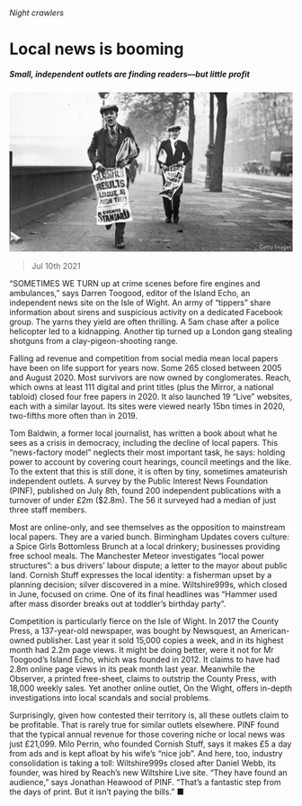 ###### Night crawlers

# Local news is booming 

##### Small, independent outlets are finding readers—but little profit 

![image](images/20210710_BRP003_0.jpg) 

> Jul 10th 2021 

“SOMETIMES WE TURN up at crime scenes before fire engines and ambulances,” says Darren Toogood, editor of the Island Echo, an independent news site on the Isle of Wight. An army of “tippers” share information about sirens and suspicious activity on a dedicated Facebook group. The yarns they yield are often thrilling. A 5am chase after a police helicopter led to a kidnapping. Another tip turned up a London gang stealing shotguns from a clay-pigeon-shooting range.

Falling ad revenue and competition from social media mean local papers have been on life support for years now. Some 265 closed between 2005 and August 2020. Most survivors are now owned by conglomerates. Reach, which owns at least 111 digital and print titles (plus the Mirror, a national tabloid) closed four free papers in 2020. It also launched 19 “Live” websites, each with a similar layout. Its sites were viewed nearly 15bn times in 2020, two-fifths more often than in 2019.


Tom Baldwin, a former local journalist, has written a book about what he sees as a crisis in democracy, including the decline of local papers. This “news-factory model” neglects their most important task, he says: holding power to account by covering court hearings, council meetings and the like. To the extent that this is still done, it is often by tiny, sometimes amateurish independent outlets. A survey by the Public Interest News Foundation (PINF), published on July 8th, found 200 independent publications with a turnover of under £2m ($2.8m). The 56 it surveyed had a median of just three staff members.

Most are online-only, and see themselves as the opposition to mainstream local papers. They are a varied bunch. Birmingham Updates covers culture: a Spice Girls Bottomless Brunch at a local drinkery; businesses providing free school meals. The Manchester Meteor investigates “local power structures”: a bus drivers’ labour dispute; a letter to the mayor about public land. Cornish Stuff expresses the local identity: a fisherman upset by a planning decision; silver discovered in a mine. Wiltshire999s, which closed in June, focused on crime. One of its final headlines was “Hammer used after mass disorder breaks out at toddler’s birthday party”.

Competition is particularly fierce on the Isle of Wight. In 2017 the County Press, a 137-year-old newspaper, was bought by Newsquest, an American-owned publisher. Last year it sold 15,000 copies a week, and in its highest month had 2.2m page views. It might be doing better, were it not for Mr Toogood’s Island Echo, which was founded in 2012. It claims to have had 2.8m online page views in its peak month last year. Meanwhile the Observer, a printed free-sheet, claims to outstrip the County Press, with 18,000 weekly sales. Yet another online outlet, On the Wight, offers in-depth investigations into local scandals and social problems.

Surprisingly, given how contested their territory is, all these outlets claim to be profitable. That is rarely true for similar outlets elsewhere. PINF found that the typical annual revenue for those covering niche or local news was just £21,099. Milo Perrin, who founded Cornish Stuff, says it makes £5 a day from ads and is kept afloat by his wife’s “nice job”. And here, too, industry consolidation is taking a toll: Wiltshire999s closed after Daniel Webb, its founder, was hired by Reach’s new Wiltshire Live site. “They have found an audience,” says Jonathan Heawood of PINF. “That’s a fantastic step from the days of print. But it isn’t paying the bills.” ■

